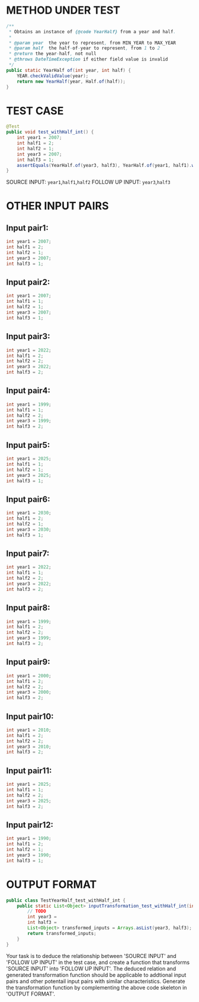 # METHOD UNDER TEST
```java
/**
 * Obtains an instance of {@code YearHalf} from a year and half.
 *
 * @param year  the year to represent, from MIN_YEAR to MAX_YEAR
 * @param half  the half-of-year to represent, from 1 to 2
 * @return the year-half, not null
 * @throws DateTimeException if either field value is invalid
 */
public static YearHalf of(int year, int half) {
    YEAR.checkValidValue(year);
    return new YearHalf(year, Half.of(half));
}

```


# TEST CASE
```java
@Test
public void test_withHalf_int() {
    int year1 = 2007;
    int half1 = 2;
    int half2 = 1;
    int year3 = 2007;
    int half3 = 1;
    assertEquals(YearHalf.of(year3, half3), YearHalf.of(year1, half1).withHalf(half2));
}

```
SOURCE INPUT: `year1`,`half1`,`half2`
FOLLOW UP INPUT: `year3`,`half3`


# OTHER INPUT PAIRS 
## Input pair1:
```java
int year1 = 2007;
int half1 = 2;
int half2 = 1;
int year3 = 2007;
int half3 = 1;
```

## Input pair2:
```java
int year1 = 2007;
int half1 = 1;
int half2 = 1;
int year3 = 2007;
int half3 = 1;
```

## Input pair3:
```java
int year1 = 2022;
int half1 = 2;
int half2 = 2;
int year3 = 2022;
int half3 = 2;
```

## Input pair4:
```java
int year1 = 1999;
int half1 = 1;
int half2 = 2;
int year3 = 1999;
int half3 = 2;
```

## Input pair5:
```java
int year1 = 2025;
int half1 = 1;
int half2 = 1;
int year3 = 2025;
int half3 = 1;
```

## Input pair6:
```java
int year1 = 2030;
int half1 = 2;
int half2 = 1;
int year3 = 2030;
int half3 = 1;
```

## Input pair7:
```java
int year1 = 2022;
int half1 = 1;
int half2 = 2;
int year3 = 2022;
int half3 = 2;
```

## Input pair8:
```java
int year1 = 1999;
int half1 = 2;
int half2 = 2;
int year3 = 1999;
int half3 = 2;
```

## Input pair9:
```java
int year1 = 2000;
int half1 = 2;
int half2 = 2;
int year3 = 2000;
int half3 = 2;
```

## Input pair10:
```java
int year1 = 2010;
int half1 = 2;
int half2 = 2;
int year3 = 2010;
int half3 = 2;
```

## Input pair11:
```java
int year1 = 2025;
int half1 = 1;
int half2 = 2;
int year3 = 2025;
int half3 = 2;
```

## Input pair12:
```java
int year1 = 1990;
int half1 = 2;
int half2 = 1;
int year3 = 1990;
int half3 = 1;
```



# OUTPUT FORMAT
```java
public class TestYearHalf_test_withHalf_int {
    public static List<Object> inputTransformation_test_withHalf_int(int year1, int half1, int half2)  {
        // TODO
        int year3 = 
		int half3 = 
		List<Object> transformed_inputs = Arrays.asList(year3, half3);
		return transformed_inputs;
    }
}
```
Your task is to deduce the relationship between 'SOURCE INPUT' and 'FOLLOW UP INPUT' in the test case, and create a function that transforms 'SOURCE INPUT' into 'FOLLOW UP INPUT'.
The deduced relation and generated transformation function should be applicable to addtional input pairs and other potentail input pairs with similar characteristics.
Generate the transformation function by complementing the above code skeleton in 'OUTPUT FORMAT'.